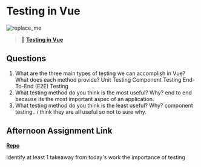 # Testing in Vue

![replace_me](https://codeworks.blob.core.windows.net/public/assets/img/illustrations/placeholder.svg)

> **📖 [Testing in Vue](https://codeworksacademy.com/fs-student-guide/resources/wk8-9/04-Vue-Testing)**

## Questions

1. What are the three main types of testing we can accomplish in Vue? What does each method provide?
Unit Testing
Component Testing
End-To-End (E2E) Testing
2. What testing method do you think is the most useful? Why?
end to end because its the most important aspec of an application.
3. What testing method do you think is the least useful? Why?
component testing.. i think they are all useful so not to sure why.
## Afternoon Assignment Link

**[Repo](https://github.com/brysonrupp/<ASSIGNMENT_REPO>)**

Identify at least 1 takeaway from today's work
the importance of testing 